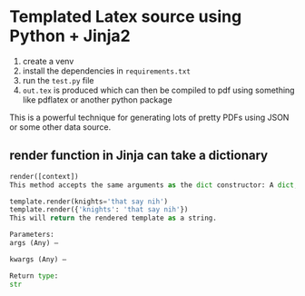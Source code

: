 # Templated Latex source using Python + Jinja2

1. create a venv
2. install the dependencies in `requirements.txt`
3. run the `test.py` file
4. `out.tex` is produced which can then be compiled to pdf using something like pdflatex or another python package

This is a powerful technique for generating lots of pretty PDFs using JSON or some other data source.

## render function in Jinja can take a dictionary

```python
render([context])
This method accepts the same arguments as the dict constructor: A dict, a dict subclass or some keyword arguments. If no arguments are given the context will be empty. These two calls do the same:

template.render(knights='that say nih')
template.render({'knights': 'that say nih'})
This will return the rendered template as a string.

Parameters:
args (Any) –

kwargs (Any) –

Return type:
str
```

